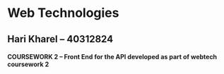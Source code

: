 # Web Technologies

## Hari Kharel – 40312824

#### COURSEWORK 2 – Front End for the API developed as part of webtech coursework 2


